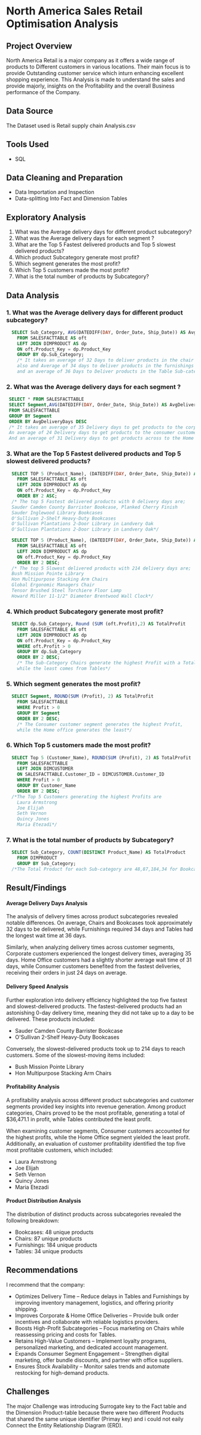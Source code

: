 # North America Sales Retail Optimisation Analysis
## Project Overview
North America Retail is a major company as it offers a wide range of products to Different customers in various locations. Their main focus is to provide Outstanding customer service which inturn enhancing excellent shopping experience. This Analysis is made to understand the sales and provide majorly, insights on the Profitability and the overall Business performance of the Company.


## Data Source
The Dataset used is Retail supply chain Analysis.csv

## Tools Used
- SQL

## Data Cleaning and Preparation
- Data Importation and Inspection
- Data-splitting Into Fact and Dimension Tables

## Exploratory Analysis
1. What was the Average delivery days for different product subcategory?  
2. What was the Average delivery days for each segment ? 
3. What are the Top 5 Fastest delivered products and Top 5 slowest delivered products?   
4. Which product Subcategory generate most profit?
5. Which segment generates the most profit?
6. Which Top 5 customers made the most profit?
7. What is the total number of products by Subcategory?

## Data Analysis
### 1. What was the Average delivery days for different product subcategory?
```sql
  SELECT Sub_Category, AVG(DATEDIFF(DAY, Order_Date, Ship_Date)) AS AvgDeliveryDays
	FROM SALESFACTTABLE AS oft
	LEFT JOIN DIMPRODUCT AS dp
	ON oft.Product_Key = dp.Product_Key
	GROUP BY dp.Sub_Category;
	/* It takes an average of 32 Days to deliver products in the chair and Bookcases Sub category,
	also and Average of 34 days to deliver products in the furnishings Sub-category 
	and an average of 36 Days to Deliver products in the Table Sub-category*/
```
### 2. What was the Average delivery days for each segment ?
```sql
 SELECT * FROM SALESFACTTABLE
 SELECT Segment,AVG(DATEDIFF(DAY, Order_Date, Ship_Date)) AS AvgDeliveryDays
 FROM SALESFACTTABLE
 GROUP BY Segment
 ORDER BY AvgDeliveryDays DESC
 /* It takes an average of 35 Delivery days to get products to the corporate customer segment,
 An average of 24 Delivery days to get products to the consumer customer segment,
 And an average of 31 Delivery days to get products across to the Home office cunstomer segment*/
```
### 3. What are the Top 5 Fastest delivered products and Top 5 slowest delivered products?
```sql
  SELECT TOP 5 (Product_Name), (DATEDIFF(DAY, Order_Date, Ship_Date)) AS DeliveryDays
	FROM SALESFACTTABLE AS oft
	LEFT JOIN DIMPRODUCT AS dp
	ON oft.Product_Key = dp.Product_Key
	ORDER BY 2 ASC;
  /* The top 5 Fastest delivered products with 0 delivery days are;
  Sauder Camden County Barrister Bookcase, Planked Cherry Finish
  Sauder Inglewood Library Bookcases
  O'Sullivan 2-Shelf Heavy-Duty Bookcases
  O'Sullivan Plantations 2-Door Library in Landvery Oak
  O'Sullivan Plantations 2-Door Library in Landvery Oak*/

  SELECT TOP 5 (Product_Name), (DATEDIFF(DAY, Order_Date, Ship_Date)) AS DeliveryDays
	FROM SALESFACTTABLE AS oft
	LEFT JOIN DIMPRODUCT AS dp
	ON oft.Product_Key = dp.Product_Key
	ORDER BY 2 DESC;
  /* The top 5 Slowest delivered products with 214 delivery days are;
  Bush Mission Pointe Library
  Hon Multipurpose Stacking Arm Chairs
  Global Ergonomic Managers Chair
  Tensor Brushed Steel Torchiere Floor Lamp
  Howard Miller 11-1/2" Diameter Brentwood Wall Clock*/
```
### 4. Which product Subcategory generate most profit?
```sql
  SELECT dp.Sub_Category, Round (SUM (oft.Profit),2) AS TotalProfit
	FROM SALESFACTTABLE AS oft
	LEFT JOIN DIMPRODUCT AS dp
	ON oft.Product_Key = dp.Product_Key
	WHERE oft.Profit > 0
	GROUP BY dp.Sub_Category
	ORDER BY 2 DESC;
	/* The Sub-Category Chairs generate the highest Profit with a Total of $36471.1
	while the least comes from Tables*/
```
### 5. Which segment generates the most profit?
```sql
  SELECT Segment, ROUND(SUM (Profit), 2) AS TotalProfit
	FROM SALESFACTTABLE
	WHERE Profit > 0
	GROUP BY Segment
	ORDER BY 2 DESC;
	/* The Consumer customer segment generates the highest Profit,
	while the Home office generates the least*/
```
### 6. Which Top 5 customers made the most profit?
```sql
  SELECT Top 5 (Customer_Name), ROUND(SUM (Profit), 2) AS TotalProfit
	FROM SALESFACTTABLE
	LEFT JOIN DIMCUSTOMER
	ON SALESFACTTABLE.Customer_ID = DIMCUSTOMER.Customer_ID
	WHERE Profit > 0
	GROUP BY Customer_Name
	ORDER BY 2 DESC;
  /*The Top 5 Customers generating the highest Profits are
	Laura Armstrong
	Joe Elijah
	Seth Vernon
	Quincy Jones
	Maria Etezadi*/
```
### 7. What is the total number of products by Subcategory?
```sql
  SELECT Sub_Category, COUNT(DISTINCT Product_Name) AS TotalProduct
	FROM DIMPRODUCT
	GROUP BY Sub_Category;
  /*The Total Product for each Sub-category are 48,87,184,34 for Bookcases, Chairs, Furninshings, Tables respectively*/
```
## Result/Findings
#### Average Delivery Days Analysis
The analysis of delivery times across product subcategories revealed notable differences. On average, Chairs and Bookcases took approximately 32 days to be delivered, while Furnishings required 34 days and Tables had the longest wait time at 36 days.

Similarly, when analyzing delivery times across customer segments, Corporate customers experienced the longest delivery times, averaging 35 days. Home Office customers had a slightly shorter average wait time of 31 days, while Consumer customers benefited from the fastest deliveries, receiving their orders in just 24 days on average.

#### Delivery Speed Analysis
Further exploration into delivery efficiency highlighted the top five fastest and slowest-delivered products. The fastest-delivered products had an astonishing 0-day delivery time, meaning they did not take up to a day to be delivered. These products included:

- Sauder Camden County Barrister Bookcase
- O'Sullivan 2-Shelf Heavy-Duty Bookcases

Conversely, the slowest-delivered products took up to 214 days to reach customers. Some of the slowest-moving items included:

- Bush Mission Pointe Library
- Hon Multipurpose Stacking Arm Chairs

#### Profitability Analysis
A profitability analysis across different product subcategories and customer segments provided key insights into revenue generation. Among product categories, Chairs proved to be the most profitable, generating a total of $36,471.1 in profit, while Tables contributed the least profit.

When examining customer segments, Consumer customers accounted for the highest profits, while the Home Office segment yielded the least profit. Additionally, an evaluation of customer profitability identified the top five most profitable customers, which included:

- Laura Armstrong
- Joe Elijah
- Seth Vernon
- Quincy Jones
- Maria Etezadi

#### Product Distribution Analysis
The distribution of distinct products across subcategories revealed the following breakdown:

- Bookcases: 48 unique products
- Chairs: 87 unique products
- Furnishings: 184 unique products
- Tables: 34 unique products

## Recommendations
I recommend that the company:
- Optimizes Delivery Time – Reduce delays in Tables and Furnishings by improving inventory management, logistics, and offering priority shipping.
- Improves Corporate & Home Office Deliveries – Provide bulk order incentives and collaborate with reliable logistics providers.
- Boosts High-Profit Subcategories – Focus marketing on Chairs while reassessing pricing and costs for Tables.
- Retains High-Value Customers – Implement loyalty programs, personalized marketing, and dedicated account management.
- Expands Consumer Segment Engagement – Strengthen digital marketing, offer bundle discounts, and partner with office suppliers.
- Ensures Stock Availability – Monitor sales trends and automate restocking for high-demand products.
## Challenges
The major Challenge was introducing Surrogate key to the Fact table and the Dimension Product-table because there were two different Products that shared the same unique identifier (Primay key) and i could not eaily Connect the Entity Relationship Diagram (ERD).
